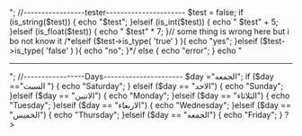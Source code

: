 <?php 
//-------------------------log in page-----------------------

$username = "tariq";
$password = "789";

$dbusername ="ahmed";
$dbpassword = "123";

$dbusername1 ="tariq";
$dbpassword1 = "789";

if ($username === $dbusername && $password === $dbpassword) {
	echo "welcome ";
}elseif ($username === $dbusername1 && $password === $dbpassword1) {
	echo "welcome ";
}
else {
	echo "error";
}
echo "<hr>";

//-----------------tester----------------------
$test = false;
 
  if (is_string($test)) {
  	echo "$test";
  }elseif (is_int($test)) {
  	echo " $test" + 5;
  }elseif (is_float($test)) {
  	echo " $test" * 7;
  }// some thing is wrong here but i bo not know it
  /*elseif ($test->is_type( 'true' ) ){
    echo "yes";
  }elseif ($test->is_type( 'false' ) ){
    echo "no";
  }*/

  else {
  	echo "error";
  }
  echo "<hr>";
  //-----------------Days----------------------
$day ="الجمعه";
 if ($day =="السبت ") {
 	echo "Saturday";
 } elseif ($day == "الاحد") {
 	echo "Sunday";
 }elseif ($day == "الاتنين") {
 	echo "Monday";
}elseif ($day == "الثلاثاء") {
 	echo "Tuesday";
}elseif ($day == "الاربعاء") {
 	echo "Wednesday";
 }elseif ($day == "الخميس") {
 	echo "Thursday";
}elseif ($day == "الجمعه") {
 	echo "Friday";
}

?>
